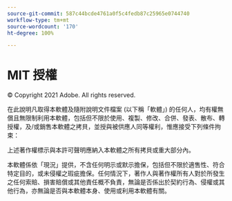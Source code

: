 ```yaml
---
source-git-commit: 587c44bcde4761a0f5c4fedb87c25965e0744740
workflow-type: tm+mt
source-wordcount: '170'
ht-degree: 100%

---
```

# MIT 授權

© Copyright 2021 Adobe. All rights reserved.

在此說明凡取得本軟體及隨附說明文件檔案 (以下稱「軟體」) 的任何人，均有權無償且無限制利用本軟體，包括但不限於使用、複製、修改、合併、發表、散布、轉授權，及/或銷售本軟體之拷貝，並授與被供應人同等權利，惟應接受下列條件拘束：

上述著作權標示與本許可聲明應納入本軟體之所有拷貝或重大部分內。

本軟體係依「現況」提供，不含任何明示或默示擔保，包括但不限於適售性、符合特定目的，或未侵權之瑕疵擔保。任何情況下，著作人與著作權所有人對於所發生之任何索賠、損害賠償或其他責任概不負責，無論是否係出於契約行為、侵權或其他行為，亦無論是否與本軟體本身、使用或利用本軟體有關。

